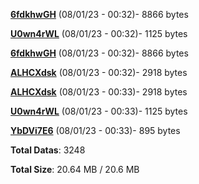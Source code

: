 [**6fdkhwGH**](/data/6fdkhwGH.txt) (08/01/23 - 00:32)- 8866 bytes

[**U0wn4rWL**](/data/U0wn4rWL.txt) (08/01/23 - 00:32)- 1125 bytes

[**6fdkhwGH**](/data/6fdkhwGH.txt) (08/01/23 - 00:32)- 8866 bytes

[**ALHCXdsk**](/data/ALHCXdsk.txt) (08/01/23 - 00:32)- 2918 bytes

[**ALHCXdsk**](/data/ALHCXdsk.txt) (08/01/23 - 00:33)- 2918 bytes

[**U0wn4rWL**](/data/U0wn4rWL.txt) (08/01/23 - 00:33)- 1125 bytes

[**YbDVi7E6**](/data/YbDVi7E6.txt) (08/01/23 - 00:33)- 895 bytes

**Total Datas**: 3248

**Total Size**: 20.64 MB / 20.6 MB